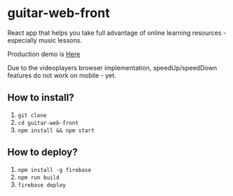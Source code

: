# guitar-web-front
React app that helps you take full advantage of online learning resources - especially music lessons.

Production demo is [Here](https://guitar-web.firebaseapp.com/)

Due to the videoplayers browser implementation, speedUp/speedDown features do not work on mobile - yet.

## How to install?
1. `git clone`
2. `cd guitar-web-front`
3. `npm install && npm start`

##  How to deploy?
1. `npm install -g firebase`
2. `npm run build`
3. `firebase deploy`